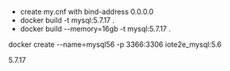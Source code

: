 - create my.cnf with bind-address 0.0.0.0
- docker build -t mysql:5.7.17 .
- docker build --memory=16gb -t mysql:5.7.17 .

docker create --name=mysql56 -p 3366:3306 iote2e_mysql:5.6

5.7.17